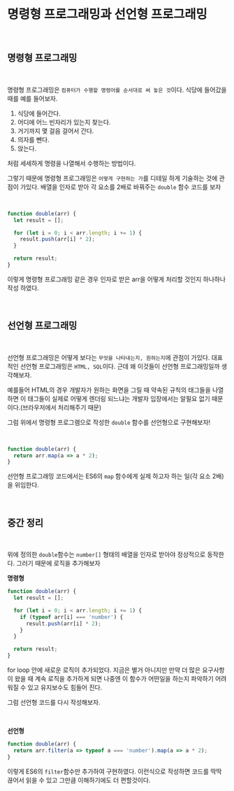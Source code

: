 # 명령형 프로그래밍과 선언형 프로그래밍

<br>

## 명령형 프로그래밍

<br>

명령형 프로그래밍은 `컴퓨터가 수행할 명령어를 순서대로 써 놓은 것`이다. 식당에 들어갔을 때를 예를 들어보자.

1. 식당에 들어간다.
2. 어디에 어느 빈자리가 있는지 찾는다.
3. 거기까지 몇 걸음 걸어서 간다.
4. 의자를 뺀다.
5. 앉는다.

처럼 세세하게 명령을 나열해서 수행하는 방법이다.

그렇기 때문에 명령형 프로그래밍은 `어떻게 구현하는 가`를 디테일 하게 기술하는 것에 관점이 가있다. 배열을 인자로 받아 각 요소를 2배로 바꿔주는 `double` 함수 코드를 보자

<br>

```js
function double(arr) {
  let result = [];

  for (let i = 0; i < arr.length; i += 1) {
    result.push(arr[i] * 2);
  }

  return result;
}
```

이렇게 명령형 프로그래밍 같은 경우 인자로 받은 arr을 어떻게 처리할 것인지 하나하나 작성 하였다.

<br>

## 선언형 프로그래밍

<br>

선언형 프로그래밍은 어떻게 보다는 `무엇을 나타내는지, 원하는지`에 관점이 가있다. 대표적인 선언형 프로그래밍은 `HTML, SQL`이다. 근데 왜 이것들이 선언형 프로그래밍일까 생각해보자.

예를들어 HTML의 경우 개발자가 원하는 화면을 그릴 때 약속된 규칙의 태그들을 나열하면 이 태그들이 실제로 어떻게 렌더링 되느냐는 개발자 입장에서는 알필요 없기 때문이다.(브라우저에서 처리해주기 때문)

그럼 위에서 명령형 프로그램으로 작성한 `double` 함수를 선언형으로 구현해보자!

<br>

```js
function double(arr) {
  return arr.map(a => a * 2);
}
```

선언형 프로그래밍 코드에서는 ES6의 `map` 함수에게 실제 하고자 하는 일(각 요소 2배)을 위임한다.

<br>

## 중간 정리

<br>

위에 정의한 `double`함수는 `number[]` 형태의 배열을 인자로 받아야 정상적으로 동작한다. 그러기 때문에 로직을 추가해보자

**명령형**

```js
function double(arr) {
  let result = [];

  for (let i = 0; i < arr.length; i += 1) {
    if (typeof arr[i] === 'number') {
      result.push(arr[i] * 2);
    }
  }

  return result;
}
```

for loop 안에 새로운 로직이 추가되었다. 지금은 별거 아니지만 만약 더 많은 요구사항이 왔을 때 계속 로직을 추가하게 되면 나중엔 이 함수가 어떤일을 하는지 파악하기 어려워질 수 있고 유지보수도 힘들어 진다.

그럼 선언형 코드를 다시 작성해보자.

<br>

**선언형**

```js
function double(arr) {
  return arr.filter(a => typeof a === 'number').map(a => a * 2);
}
```

이렇게 ES6의 `filter`함수만 추가하여 구현하였다. 이런식으로 작성하면 코드를 딱딱 끊어서 읽을 수 있고 그만큼 이해하기에도 더 편할것이다.
